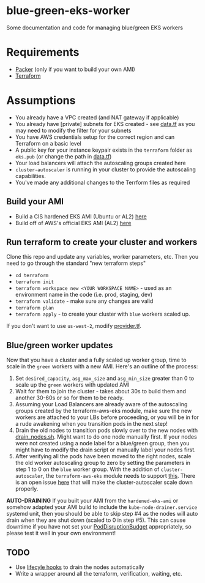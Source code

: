 # blue-green-eks-worker
Some documentation and code for managing blue/green EKS workers

# Requirements

* [Packer](https://www.packer.io/docs/install/index.html) (only if you want to build your own AMI)
* [Terraform](https://www.terraform.io/intro/getting-started/install.html)

# Assumptions

* You already have a VPC created (and NAT gateway if applicable)
* You already have [private] subnets for EKS created - see [data.tf](terraform/data.tf) as you may need to modify the filter for your subnets
* You have AWS credentials setup for the correct region and can Terraform on a basic level
* A public key for your instance keypair exists in the `terraform` folder as `eks.pub` (or change the path in [data.tf](terraform/data.tf))
* Your load balancers will attach the autoscaling groups created here
* `cluster-autoscaler` is running in your cluster to provide the autoscaling capabilities.
* You've made any additional changes to the Terrform files as required

## Build your AMI

* Build a CIS hardened EKS AMI (Ubuntu or AL2) [here](https://github.com/hobbsh/hardened-eks-ami)
* Build off of AWS's official EKS AMI (AL2) [here](https://github.com/awslabs/amazon-eks-ami)

## Run terraform to create your cluster and workers

Clone this repo and update any variables, worker parameters, etc. Then you need to go through the standard "new terraform steps"

* `cd terraform` 
* `terraform init`
* `terraform workspace new <YOUR WORKSPACE NAME>` - used as an environment name in the code (i.e. prod, staging, dev) 
* `terraform validate` - make sure any changes are valid
* `terraform plan`
* `terraform apply` - to create your cluster with `blue` workers scaled up.

If you don't want to use `us-west-2`, modify [provider.tf](terraform/provider).

## Blue/green worker updates

Now that you have a cluster and a fully scaled up worker group, time to scale in the `green` workers with a new AMI. Here's an outline of the process:

1. Set `desired_capacity`, `asg_max_size` and `asg_min_size` greater than 0 to scale up the `green` workers with updated AMI
2. Wait for them to join the cluster - takes about 30s to build them and another 30-60s or so for them to be ready.
3. Assuming your Load Balancers are already aware of the autoscaling groups created by the terraform-aws-eks module, make sure the new workers are attached to your LBs before proceeding, or you will be in for a rude awakening when you transition pods in the next step!
4. Drain the old nodes to transition pods slowly over to the new nodes with [drain_nodes.sh](scripts/drain_nodes.sh). Might want to do one node manually first. If your nodes were not created using a node label for a blue/green group, then you might have to modify the drain script or manually label your nodes first.
5. After verifying all the pods have been moved to the right nodes, scale the old worker autoscaling group to zero by setting the parameters in step 1 to 0 on the `blue` worker group. With the addition of `cluster-autoscaler`, the `terraform-aws-eks` module needs to support [this](https://github.com/kubernetes/autoscaler/blob/master/cluster-autoscaler/FAQ.md#how-can-i-scale-a-node-group-to-0). There is an open issue [here](https://github.com/terraform-aws-modules/terraform-aws-eks/issues/89) that will make the cluster-autoscaler scale down properly. 

**AUTO-DRAINING** If you built your AMI from the `hardened-eks-ami` or somehow adapted your AMI build to include the `kube-node-drainer.service` systemd unit, then you should be able to skip step #4 as the nodes will auto drain when they are shut down (scaled to 0 in step #5). This can cause downtime if you have not set your [PodDisruptionBudget](https://kubernetes.io/docs/tasks/run-application/configure-pdb/) appropriately, so please test it well in your own environment! 

## TODO

* Use [lifecyle hooks](https://docs.aws.amazon.com/autoscaling/ec2/userguide/lifecycle-hooks.html) to drain the nodes automatically
* Write a wrapper around all the terraform, verification, waiting, etc.
